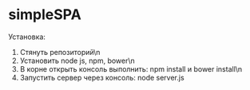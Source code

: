 simpleSPA
=========

Установка:
1. Стянуть репозиторий\n
2. Установить node js, npm, bower\n
3. В корне открыть консоль выполнить: npm install и bower install\n
4. Запустить сервер через консоль: node server.js
